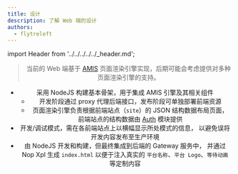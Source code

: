 ```yaml
---
title: 设计
description: 了解 Web 端的设计
authors:
  - flytreleft
---
```


import Header from '../../../../../\_header.md';

<Header />

> 当前的 Web 端基于
> [AMIS](https://baidu.github.io/amis/examples/index)
> 页面渲染引擎实现，后期可能会考虑提供对多种页面渲染引擎的支持。

- 采用 NodeJS 构建基本骨架，用于集成 AMIS 引擎及其相关组件
  - 开发阶段通过 proxy 代理后端接口，发布阶段可单独部署前端资源
  - 页面渲染引擎负责根据前端站点（`site`）的 JSON 结构数据布局页面，
    前端站点的结构数据由 [Auth](../../backend/auth) 模块提供
- 开发/调试模式，需在各前端站点上以横幅显示所处模式的信息，
  以避免误将开发内容发布至生产环境
- 由 NodeJS 开发和构建，但最终集成到后端的 Gateway 服务中，
  并通过 Nop Xpl 生成 `index.html` 以便于注入真实的
  `平台名称`、`平台 Logo`、`等待动画` 等定制内容
